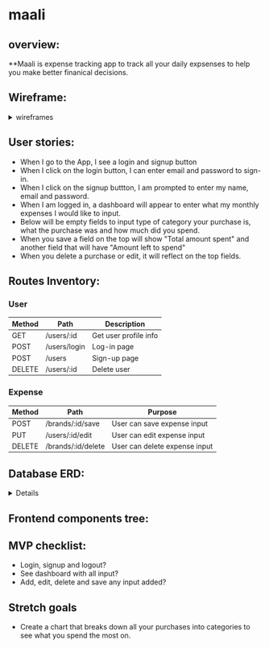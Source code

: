 # maali

## overview:
**Maali is expense tracking app to track all your daily expsenses to help you make better finanical decisions.


## Wireframe:
<details>
<summary>wireframes</summary>
!(./screenshots/maali1.png)
![1](./screenshots/maali2.png)
</details>


## User stories:
- When I go to the App, I see a login and signup button
- When I click on the login button, I can enter email and password to sign-in.
- When I click on the signup buttton, I am prompted to enter my name, email and password.
- When I am logged in, a dashboard will appear to enter what my monthly expenses I would like to input.
- Below will be empty fields to input type of category your purchase is, what the purchase was and how much did you spend.
- When you save a field on the top will show "Total amount spent"  and another field that will have "Amount left to spend"
- When you delete a purchase or edit, it will reflect on the top fields.


## Routes Inventory:
### User
| Method | Path                   | Description                  |
|--------|------------------------|-----------------------------|
| GET    | /users/:id             | Get user profile info       |
 POST   | /users/login          | Log-in page                      |
| POST   | /users                 | Sign-up page                 |
| DELETE    | /users/:id             |  Delete user       |


### Expense
| Method | Path                   | Purpose                         |
|--------|------------------------|---------------------------------|
| POST   | /brands/:id/save       | User can save expense input           |
| PUT    | /users/:id/edit        | User can edit expense input      |
| DELETE | /brands/:id/delete     | User can delete expense input    |





## Database ERD:
<details>
![1](./screenshots/erd.png)
</details>


## Frontend components tree:

## MVP checklist:
- Login, signup and logout?
- See dashboard with all input?
- Add, edit, delete and save any input added?


## Stretch goals
- Create a chart that breaks down all your purchases into categories to see what you spend the most on.
